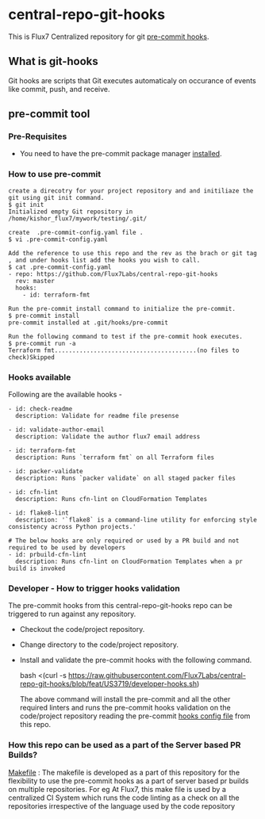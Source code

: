 # central-repo-git-hooks
This is Flux7 Centralized repository for git [pre-commit hooks](https://pre-commit.com/#intro).

## What is git-hooks
Git hooks are scripts that Git executes automaticaly on occurance of events like commit, push, and receive.

## pre-commit tool

### Pre-Requisites
* You need to have the pre-commit package manager [installed](https://pre-commit.com/#install).



### How to use pre-commit

```
create a direcotry for your project repository and and initiliaze the git using git init command.
$ git init
Initialized empty Git repository in /home/kishor_flux7/mywork/testing/.git/

create  .pre-commit-config.yaml file .
$ vi .pre-commit-config.yaml

Add the reference to use this repo and the rev as the brach or git tag , and under hooks list add the hooks you wish to call.
$ cat .pre-commit-config.yaml
- repo: https://github.com/Flux7Labs/central-repo-git-hooks
  rev: master
  hooks:
    - id: terraform-fmt

Run the pre-commit install command to initialize the pre-commit.
$ pre-commit install
pre-commit installed at .git/hooks/pre-commit

Run the following command to test if the pre-commit hook executes.
$ pre-commit run -a
Terraform fmt........................................(no files to check)Skipped

```

### Hooks available
Following are the available hooks -
```
- id: check-readme
  description: Validate for readme file presense
  
- id: validate-author-email
  description: Validate the author flux7 email address
  
- id: terraform-fmt
  description: Runs `terraform fmt` on all Terraform files
  
- id: packer-validate
  description: Runs `packer validate` on all staged packer files
  
- id: cfn-lint
  description: Runs cfn-lint on CloudFormation Templates

- id: flake8-lint
  description: '`flake8` is a command-line utility for enforcing style consistency across Python projects.'

# The below hooks are only required or used by a PR build and not required to be used by developers
- id: prbuild-cfn-lint
  description: Runs cfn-lint on CloudFormation Templates when a pr build is invoked  

```

### Developer - How to trigger hooks validation

The pre-commit hooks from this central-repo-git-hooks repo can be triggered to run against any repository.

- Checkout the code/project repository.

- Change directory to the code/project repository.

- Install and validate the pre-commit hooks with the following command.

  bash <(curl -s https://raw.githubusercontent.com/Flux7Labs/central-repo-git-hooks/blob/feat/US3719/developer-hooks.sh)
  
  The above command will install the pre-commit and all the other required linters and runs the pre-commit hooks validation 
  on the code/project repository reading the pre-commit [hooks config file](https://github.com/Flux7Labs/central-repo-git-hooks/blob/feat/US3719/.pre-commit-config.yaml) from this repo.


### How this repo can be used as a part of the Server based PR Builds?

[Makefile](./Makefile) : The makefile is developed as a part of this repository for the flexibility to use the pre-commit hooks as a part of server based pr builds on multiple repositories. For eg At Flux7, this make file is used by a centralized CI System which runs the code linting as a check on all the repositories irrespective of the language used by the code repository
